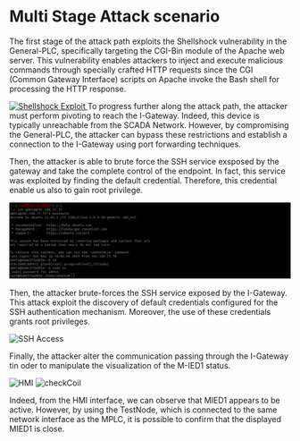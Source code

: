# Multi Stage Attack scenario

The first stage of the attack path exploits the Shellshock vulnerability in the General-PLC, specifically targeting the CGI-Bin module of the Apache web server. This vulnerability enables attackers to inject and execute malicious commands through specially crafted HTTP requests since the CGI (Common Gateway Interface) scripts on Apache invoke the Bash shell for processing the HTTP response.

[![Shellshock Exploit](https://github.com/NS-unina/SCASS/tree/master/AttackerNode/images/shellshock.png "Figure: Shellshock Exploit")
](https://github.com/NS-unina/SCASS/blob/master/AttackerNode/images/ssh.png)
To progress further along the attack path, the attacker must perform pivoting to reach the I-Gateway. Indeed, this device is typically unreachable from the SCADA Network. However, by compromising the General-PLC, the attacker can bypass these restrictions and establish a connection to the I-Gateway using port forwarding techniques.

Then, the attacker is able to brute force the SSH service exsposed by the gateway and take the complete control of the endpoint. In fact, this service was exploited by finding the default credential. Therefore, this credential enable us also to gain root privilege.

![SSH Access](https://github.com/NS-unina/SCASS/blob/master/AttackerNode/images/ssh.png "Figure: SSH Access")

Then, the attacker brute-forces the SSH service exposed by the I-Gateway. This attack exploit the discovery of default credentials configured for the SSH authentication mechanism. Moreover, the use of these credentials grants root privileges.

![SSH Access](https://github.com/NS-unina/SCASS/tree/master/AttackerNode/images/sshAccess.png "Figure: SSH Access")

Finally, the attacker alter the communication passing through the I-Gateway tin oder to manipulate the visualization of the M-IED1 status.

![HMI](https://github.com/NS-unina/SCASS/tree/master/AttackerNode/images/HMI.png "Figure: HMI")
![checkCoil](https://github.com/NS-unina/SCASS/tree/master/AttackerNode/images/checkCoil.png "Figure: checkCoil")

Indeed, from the HMI interface, we can observe that MIED1 appears to be active. However, by using the TestNode, which is connected to the same network interface as the MPLC, it is possible to confirm that the displayed MIED1 is close.
